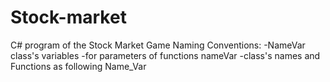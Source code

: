 # Stock-market
C# program of the Stock Market Game
Naming Conventions:
  -NameVar class's variables
  -for parameters of functions nameVar
  -class's names and Functions as following Name_Var
